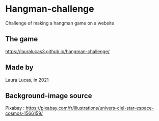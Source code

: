 # Hangman-challenge
Challenge of making a hangman game on a website

## The game
https://lauralucas3.github.io/hangman-challenge/

## Made by
Laura Lucas, in 2021

## Background-image source
Pixabay : https://pixabay.com/fr/illustrations/univers-ciel-star-espace-cosmos-1566159/

